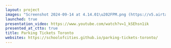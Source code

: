 ```yaml
---
layout: project
images: "Screenshot 2024-09-14 at 4.14.01\u202FPM.png (https://v5.airtableusercontent.com/v3/u/34/34/1729980000000/_1vwYbvFKbI7JSOR01TcUg/5lfjoPfHt481P8M3PvAll7DblkCAAG3SgVSSuZSZkDpmlk-jfwxJ_xBTmbuGYJf1np95ToHVEThkhMSVM0rJ-AMTmK0CwpnEjmdhQLOXf0Rh7O-OC2Rc7Qb1uMUMPo0q7EnZbNs53BNfj9sIGbDHg8ATIfxDMfvnclr3YsKNk_jjx8xEB_4iISJka8_bSRzs/9ZgAubmqf4tgCdLkVNy_YbIVLCdFDd6Ko2QAyGPqYRQ)"
launched: true
presentation_video: https://www.youtube.com/watch?v=1_kSEhsn1ik
presented_at_ctto: true
title: Parking Tickets Toronto
websites: https://schoolofcities.github.io/parking-tickets-toronto/
---
```


